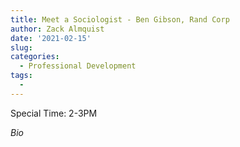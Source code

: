 ```yaml
---
title: Meet a Sociologist - Ben Gibson, Rand Corp
author: Zack Almquist
date: '2021-02-15'
slug: 
categories:
  - Professional Development
tags:
  - 
---
```


Special Time: 2-3PM

*Bio*
